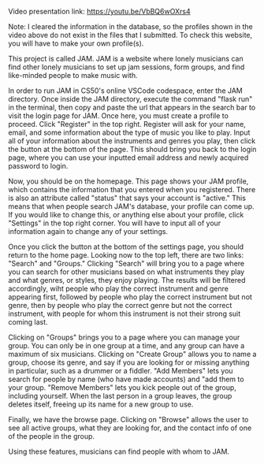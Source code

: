 Video presentation link:
https://youtu.be/VbBQ6wOXrs4

Note: I cleared the information in the database, so the profiles shown in the video above do not exist in the files that I submitted. To check this website, you will have to make your own profile(s).

This project is called JAM. JAM is a website where lonely musicians can find other lonely musicians to set up jam sessions, form groups, and find like-minded people to make music with.

In order to run JAM in CS50's online VSCode codespace, enter the JAM directory. Once inside the JAM directory, execute the command "flask run" in the terminal, then copy and paste the url that appears in the search bar to  visit the login page for JAM. Once here, you must create a profile to proceed. Click "Register" in the top right. Register will ask for your name, email, and some information about the type of music you like to play. Input all of your information about the instruments and genres you play, then click the button at the bottom of the page. This should bring you back to the login page, where you can use your inputted email address and newly acquired password to login.

Now, you should be on the homepage. This page shows your JAM profile, which contains the information that you entered when you registered. There is also an attribute called "status" that says your account is "active." This means that when people search JAM's database, your profile can come up. If you would like to change this, or anything else about your profile, click "Settings" in the top right corner. You will have to input all of your information again to change any of your settings.

Once you click the button at the bottom of the settings page, you should return to the home page. Looking now to the top left, there are two links: "Search" and "Groups." Clicking "Search" will bring you to a page where you can search for other musicians based on what instruments they play and what genres, or styles, they enjoy playing. The results will be filtered accordingly, wiht people who play the correct instrument and genre appearing first, followed by people who play the correct instrument but not genre, then by people who play the correct genre but not the correct instrument, with people for whom this instrument is not their strong suit coming last.

Clicking on "Groups" brings you to a page where you can manage your group. You can only be in one group at a time, and any group can have a maximum of six musicians. Clicking on "Create Group" allows you to name a group, choose its genre, and say if you are looking for or missing anything in particular, such as a drummer or a fiddler. "Add Members" lets you search for people by name (who have made accounts) and "add them to your group. "Remove Members" lets you kick people out of the group, including yourself. When the last person in a group leaves, the group deletes itself, freeing up its name for a new group to use.

Finally, we have the browse page. Clicking on "Browse" allows the user to see all active groups, what they are looking for, and the contact info of one of the people in the group.

Using these features, musicians can find people with whom to JAM.